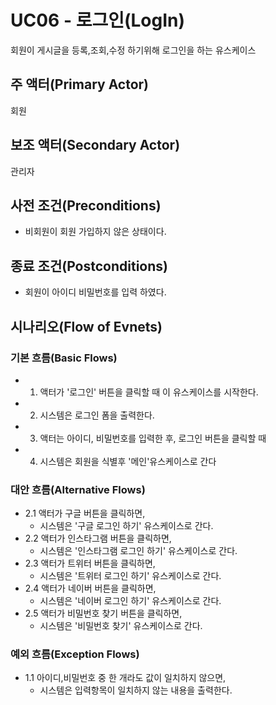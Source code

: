 # UC06 - 로그인(LogIn)
회원이 게시글을 등록,조회,수정 하기위해 로그인을 하는 유스케이스

## 주 액터(Primary Actor)
회원

## 보조 액터(Secondary Actor)
관리자

## 사전 조건(Preconditions)
- 비회원이 회원 가입하지 않은 상태이다.

## 종료 조건(Postconditions)
- 회원이 아이디 비밀번호를 입력 하였다.

## 시나리오(Flow of Evnets)

### 기본 흐름(Basic Flows)

- 1. 액터가 '로그인' 버튼을 클릭할 때 이 유스케이스를 시작한다.
- 2. 시스템은 로그인 폼을  출력한다.
- 3. 액터는 아이디, 비밀번호를 입력한 후,
     로그인 버튼을 클릭할 때
- 4. 시스템은 회원을 식별후 '메인'유스케이스로 간다
 

### 대안 흐름(Alternative Flows)

- 2.1 액터가 구글 버튼을 클릭하면,
    - 시스템은 '구글 로그인 하기' 유스케이스로 간다.
- 2.2 액터가 인스타그램 버튼을 클릭하면,
    - 시스템은 '인스타그램 로그인 하기' 유스케이스로 간다.
- 2.3 액터가 트위터 버튼을 클릭하면,
    - 시스템은 '트위터 로그인 하기' 유스케이스로 간다.
- 2.4 액터가 네이버 버튼을 클릭하면,
    - 시스템은 '네이버 로그인 하기' 유스케이스로 간다.
- 2.5 액터가 비밀번호 찾기 버튼을 클릭하면,
    - 시스템은 '비밀번호 찾기' 유스케이스로 간다.


### 예외 흐름(Exception Flows)

- 1.1 아이디,비밀번호 중 한 개라도 값이 일치하지 않으면,
    - 시스템은 입력항목이 일치하지 않는 내용을 출력한다.





